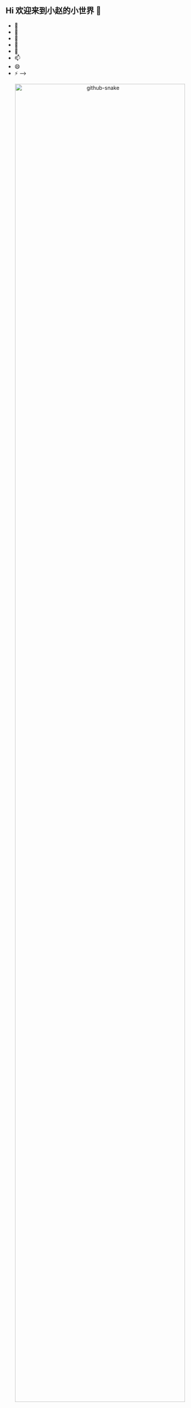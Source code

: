 ## Hi 欢迎来到小赵的小世界 👋
- 🔭 
- 🌱
- 👯
- 🤔
- 💬 
- 📫
- 😄
- ⚡ 
-->
<!--
**Mushi0/Mushi0** is a ✨ _special_ ✨ repository because its `README.md` (this file) appears on your GitHub profile.

Here are some ideas to get you started:

- 🔭 I’m currently working on ...
- 🌱 I’m currently learning ...
- 👯 I’m looking to collaborate on ...
- 🤔 I’m looking for help with ...
- 💬 Ask me about ...
- 📫 How to reach me: ...
- 😄 Pronouns: ...
- ⚡ Fun fact: ...
-->
<!-- snake -->
<div align="center">
  <picture>
    <source media="(prefers-color-scheme: dark)" srcset="https://github.com/Mushi0/Mushi0/blob/output/github-snake-dark.svg" />
    <source media="(prefers-color-scheme: light)" srcset="https://github.com/Mushi0/Mushi0/blob/output/github-snake.svg" />
    <img alt="github-snake" src="github-snake.svg" width="95%" />
  </picture>
</div>

